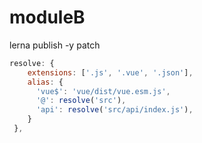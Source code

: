 # moduleB

lerna publish -y patch

```js
resolve: {
    extensions: ['.js', '.vue', '.json'],
    alias: {
      'vue$': 'vue/dist/vue.esm.js',
      '@': resolve('src'),
      'api': resolve('src/api/index.js'),
    }
 },
```